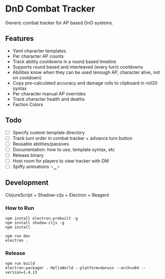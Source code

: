 # DnD Combat Tracker
Generic combat tracker for AP based DnD systems.

## Features
- Yaml character templates
- Per character AP counts
- Track ability cooldowns in a round based timeline
- Supports round based and interleaved (every turn) cooldowns
- Abilities know when they can be used (enough AP, character alive, not on cooldown)
- Copy pre-calculated accuracy and damage rolls to clipboard in roll20 syntax
- Per character manual AP overrides
- Track character health and deaths
- Faction Colors

## Todo
- [ ] Specify custom template directory
- [ ] Track turn order in combat tracker + advance turn button
- [ ] Reusable abilities/passives
- [ ] Documentation: how to use, template syntax, etc
- [ ] Release binary
- [ ] Host room for players to view tracker with DM
- [ ] Spiffy animations ¬‿¬

## Development
ClojureScript + Shadow-cljs + Electron + Reagent

### How to Run
```
npm install electron-prebuilt -g
npm install shadow-cljs -g
npm install

npm run dev
electron .
```

### Release
```
npm run build
electron-packager . HelloWorld --platform=darwin --arch=x64 --version=1.4.13
```
